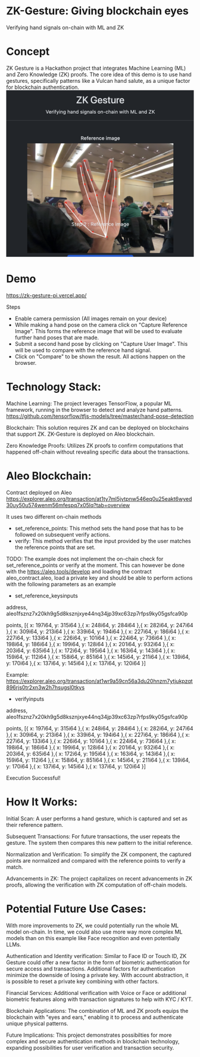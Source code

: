 # ZK-Gesture: Giving blockchain eyes
Verifying hand signals on-chain with ML and ZK

# Concept
ZK Gesture is a Hackathon project that integrates Machine Learning (ML) and Zero Knowledge (ZK) proofs. The core idea of this demo is to use hand gestures, specifically patterns like a Vulcan hand salute, as a unique factor for blockchain authentication.
![Login with a hand signal](https://github.com/rohanabraham/ZK-Gesture/blob/main/Notes/Vulcan%20Hand%20Salute%20login.png?raw=true)

# Demo
https://zk-gesture-pi.vercel.app/

Steps
- Enable camera permission (All images remain on your device)
- While making a hand pose on the camera click on "Capture Reference Image". This forms the reference image that will be used to evaluate further hand poses that are made.
- Submit a second hand pose by clicking on "Capture User Image". This will be used to compare with the reference hand signal.
- Click on "Compare" to be shown the result. All actions happen on the browser.


# Technology Stack:
Machine Learning: The project leverages TensorFlow, a popular ML framework, running in the browser to detect and analyze hand patterns. https://github.com/tensorflow/tfjs-models/tree/master/hand-pose-detection

Blockchain: This solution requires ZK and can be deployed on blockchains that support ZK. ZK-Gesture is deployed on Aleo blockchain.

Zero Knowledge Proofs: Utilizes ZK proofs to confirm computations that happened off-chain without revealing specific data about the transactions.

# Aleo Blockchain:
Contract deployed on Aleo https://explorer.aleo.org/transaction/at1ty7ml5jvtpnw546eq0u25eakt6wyed30uy50u574wenm56mfespq7x05lq?tab=overview

It uses two different on-chain methods
- set_reference_points: This method sets the hand pose that has to be followed on subsequent verify actions.
- verify: This method verifies that the input provided by the user matches the reference points that are set.

TODO: The example does not implement the on-chain check for set_reference_points or verify at the moment. This can however be done with the https://aleo.tools/develop and loading the contract aleo_contract.aleo, load a private key and should be able to perform actions with the following parameters as an example

- set_reference_keysinputs

address, aleo1fsznz7x20kh9g5d8ksznjxye44nq34jp39xc63zp7rfps9ky05gsfca90p

points, [{ x: 197i64, y: 315i64 },{ x: 248i64, y: 284i64 },{ x: 282i64,  y: 247i64 },{ x: 309i64, y: 213i64 },{ x: 339i64,  y: 194i64 },{ x: 227i64, y: 186i64 },{ x: 227i64,   y: 133i64 },{ x: 226i64,  y: 101i64 },{ x: 224i64,  y: 736i64 },{ x: 198i64, y: 186i64 },{ x: 199i64, y: 128i64 },{ x: 201i64, y: 932i64 },{ x: 203i64, y: 635i64 },{ x: 172i64,  y: 195i64 },{ x: 163i64,  y: 143i64 },{ x: 159i64, y: 112i64 },{ x: 158i64, y: 851i64 },{ x: 145i64, y: 211i64 },{ x: 139i64, y: 170i64 },{ x: 137i64,  y: 145i64 },{ x: 137i64,  y: 120i64 }]

Example: https://explorer.aleo.org/transaction/at1wr9a59cn56a3du20hnzm7ytjukpzqt896rjs0tr2xn3w2h7hsugsl0tkys

- verifyinputs

address, aleo1fsznz7x20kh9g5d8ksznjxye44nq34jp39xc63zp7rfps9ky05gsfca90p

points, [{ x: 197i64, y: 315i64 },{ x: 248i64, y: 284i64 },{ x: 282i64,  y: 247i64 },{ x: 309i64, y: 213i64 },{ x: 339i64,  y: 194i64 },{ x: 227i64, y: 186i64 },{ x: 227i64,   y: 133i64 },{ x: 226i64,  y: 101i64 },{ x: 224i64,  y: 736i64 },{ x: 198i64, y: 186i64 },{ x: 199i64, y: 128i64 },{ x: 201i64, y: 932i64 },{ x: 203i64, y: 635i64 },{ x: 172i64,  y: 195i64 },{ x: 163i64,  y: 143i64 },{ x: 159i64, y: 112i64 },{ x: 158i64, y: 851i64 },{ x: 145i64, y: 211i64 },{ x: 139i64, y: 170i64 },{ x: 137i64,  y: 145i64 },{ x: 137i64,  y: 120i64 }]

Execution Successful!

# How It Works:
Initial Scan: A user performs a hand gesture, which is captured and set as their reference pattern.

Subsequent Transactions: For future transactions, the user repeats the gesture. The system then compares this new pattern to the initial reference.

Normalization and Verification: To simplify the ZK component, the captured points are normalized and compared with the reference points to verify a match.

Advancements in ZK: The project capitalizes on recent advancements in ZK proofs, allowing the verification with ZK computation of off-chain models.

# Potential Future Use Cases:
With more improvements to ZK, we could potentially run the whole ML model on-chain. In time, we could also use more way more complex ML models than on this example like Face recognition and even potentially LLMs.

Authentication and Identity verification: Similar to Face ID or Touch ID, ZK Gesture could offer a new factor in the form of biometric authentication for secure access and transactions. Additional factors for authentication minimize the downside of losing a private key. With account abstraction, it is possible to reset a private key combining with other factors.

Financial Services: Additional verification with Voice or Face or additional biometric features along with transaction signatures to help with KYC / KYT.

Blockchain Applications: The combination of ML and ZK proofs equips the blockchain with "eyes and ears," enabling it to process and authenticate unique physical patterns.

Future Implications: This project demonstrates possibilties for more complex and secure authentication methods in blockchain technology, expanding possibilities for user verification and transaction security.
